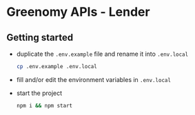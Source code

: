 # Greenomy APIs - Lender

## Getting started

- duplicate the `.env.example` file and rename it into `.env.local`

  ```sh
  cp .env.example .env.local
  ```

- fill and/or edit the environment variables in `.env.local`

- start the project
  ```sh
  npm i && npm start
  ```

<br>